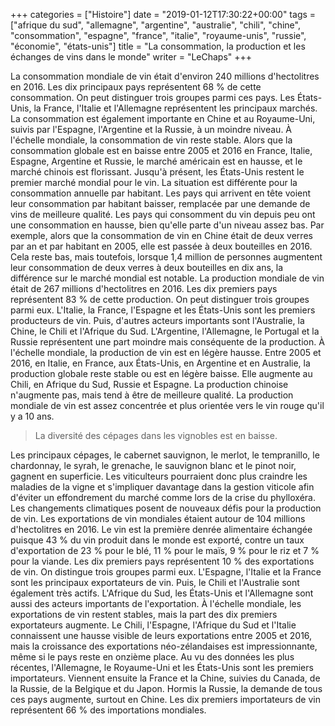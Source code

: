 +++
categories = ["Histoire"]
date = "2019-01-12T17:30:22+00:00"
tags = ["afrique du sud", "allemagne", "argentine", "australie", "chili", "chine", "consommation", "espagne", "france", "italie", "royaume-unis", "russie", "économie", "états-unis"] 
title = "La consommation, la production et les échanges de vins dans le monde"
writer = "LeChaps"
+++

La consommation mondiale de vin était d'environ 240 millions d'hectolitres en 2016. Les dix principaux pays représentent 68 % de cette consommation. On peut distinguer trois groupes parmi ces pays. Les États-Unis, la France, l'Italie et l'Allemagne représentent les principaux marchés. La consommation est également importante en Chine et au Royaume-Uni, suivis par l'Espagne, l'Argentine et la Russie, à un moindre niveau.
À l'échelle mondiale, la consommation de vin reste stable. Alors que la consommation globale est en baisse entre 2005 et 2016 en France, Italie, Espagne, Argentine et Russie, le marché américain est en hausse, et le marché chinois est florissant. Jusqu'à présent, les États-Unis restent le premier marché mondial pour le vin. La situation est différente pour la consommation annuelle par habitant. Les pays qui arrivent en tête voient leur consommation par habitant baisser, remplacée par une demande de vins de meilleure qualité. Les pays qui consomment du vin depuis peu ont une consommation en hausse, bien qu'elle parte d'un niveau assez bas. Par exemple, alors que la consommation de vin en Chine était de deux verres par an et par habitant en 2005, elle est passée à deux bouteilles en 2016. Cela reste bas, mais toutefois, lorsque 1,4 million de personnes augmentent leur consommation de deux verres à deux bouteilles en dix ans, la différence sur le marché mondial est notable. La production mondiale de vin était de 267 millions d'hectolitres en 2016.
Les dix premiers pays représentent 83 % de cette production. On peut distinguer trois groupes parmi eux. L'Italie, la France, l'Espagne et les États-Unis sont les premiers producteurs de vin. Puis, d'autres acteurs importants sont l'Australie, la Chine, le Chili et l'Afrique du Sud. L'Argentine, l'Allemagne, le Portugal et la Russie représentent une part moindre mais conséquente de la production. À l'échelle mondiale, la production de vin est en légère hausse. Entre 2005 et 2016, en Italie, en France, aux États-Unis, en Argentine et en Australie, la production globale reste stable ou est en légère baisse. Elle augmente au Chili, en Afrique du Sud, Russie et Espagne. La production chinoise n'augmente pas, mais tend à être de meilleure qualité. La production mondiale de vin est assez concentrée et plus orientée vers le vin rouge qu'il y a 10 ans.

> La diversité des cépages dans les vignobles est en baisse.

Les principaux cépages, le cabernet sauvignon, le merlot, le tempranillo, le chardonnay, le syrah, le grenache, le sauvignon blanc et le pinot noir, gagnent en superficie. Les viticulteurs pourraient donc plus craindre les maladies de la vigne et s'impliquer davantage dans la gestion viticole afin d'éviter un effondrement du marché comme lors de la crise du phylloxéra. Les changements climatiques posent de nouveaux défis pour la production de vin. Les exportations de vin mondiales étaient autour de 104 millions d'hectolitres en 2016. Le vin est la première denrée alimentaire échangée puisque 43 % du vin produit dans le
monde est exporté, contre un taux d'exportation de 23 % pour le blé, 11 % pour le maïs, 9 % pour le riz et 7 % pour la viande. Les dix premiers pays représentent 10 % des exportations de vin. On distingue trois groupes parmi eux. L'Espagne, l'Italie et la France sont les principaux exportateurs de vin. Puis, le Chili et l'Australie sont également très actifs. L'Afrique du Sud, les États-Unis et l'Allemagne
sont aussi des acteurs importants de l'exportation. À l'échelle mondiale, les exportations de vin restent stables, mais la part des dix premiers exportateurs augmente. Le Chili, l'Espagne, l'Afrique du Sud et l'Italie connaissent une hausse visible de leurs exportations entre 2005 et 2016, mais la croissance des exportations néo-zélandaises est impressionnante, même si le pays reste en onzième place.
Au vu des données les plus récentes, l'Allemagne, le Royaume-Uni et les États-Unis sont les premiers importateurs. Viennent ensuite la France et la Chine, suivies du Canada, de la Russie, de la Belgique et du Japon. Hormis la Russie, la demande de tous ces pays augmente, surtout en Chine. Les dix premiers importateurs de vin représentent 66 % des importations mondiales.